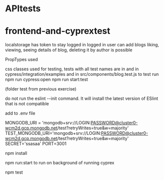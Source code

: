 # APItests
# frontend-and-cyprextest


localstorage has token to stay logged in
logged in user can add blogs
liking, viewing, seeing details of blog, deleting it by author is possible

PropTypes used

css classes used for testing, 
tests with all test names are in and in cypress/integration/examples and in src/components/blog.test.js
to test run
npm run cypress:open
npm run start:test


(folder test from previous exercise)


do not run the eslint --init command. It will install the latest version of ESlint that is not compatible 

add to .env file

MONGODB_URI = 'mongodb+srv://LOGIN:PASSWORD@cluster0-wcm2d.gcp.mongodb.net/test?retryWrites=true&w=majority'
TEST_MONGODB_URI='mongodb+srv://LOGIN:PASSWORD@cluster0-wcm2d.gcp.mongodb.net/test?retryWrites=true&w=majority'
SECRET='ssasaa'
PORT=3001


npm install

npm run:start to run on background of running cyprex


npm test
